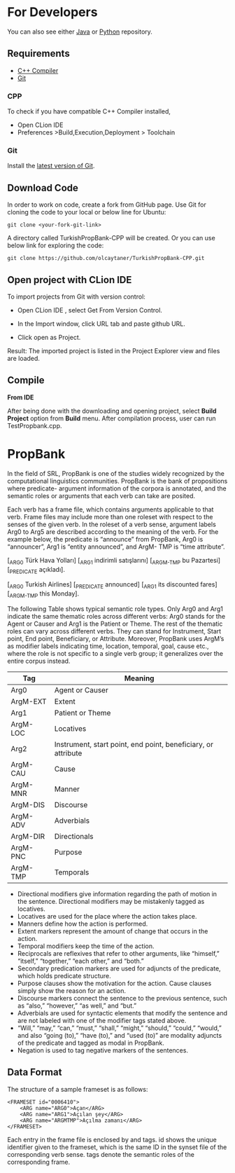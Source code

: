 For Developers
============
You can also see either [Java](https://github.com/olcaytaner/TurkishPropBank) 
or [Python](https://github.com/olcaytaner/TurkishPropBank-Py) repository.

## Requirements

* [C++ Compiler](#cpp)
* [Git](#git)


### CPP
To check if you have compatible C++ Compiler installed,
* Open CLion IDE 
* Preferences >Build,Execution,Deployment > Toolchain  

### Git

Install the [latest version of Git](https://git-scm.com/book/en/v2/Getting-Started-Installing-Git).

## Download Code

In order to work on code, create a fork from GitHub page. 
Use Git for cloning the code to your local or below line for Ubuntu:

	git clone <your-fork-git-link>

A directory called TurkishPropBank-CPP will be created. Or you can use below link for exploring the code:

	git clone https://github.com/olcaytaner/TurkishPropBank-CPP.git

## Open project with CLion IDE

To import projects from Git with version control:

* Open CLion IDE , select Get From Version Control.

* In the Import window, click URL tab and paste github URL.

* Click open as Project.

Result: The imported project is listed in the Project Explorer view and files are loaded.


## Compile

**From IDE**

After being done with the downloading and opening project, select **Build Project** option from **Build** menu. After compilation process, user can run TestPropbank.cpp.

# PropBank

In the field of SRL, PropBank is one of the studies widely recognized by the computational linguistics communities. PropBank is the bank of propositions where predicate- argument information of the corpora is annotated, and the semantic roles or arguments that each verb can take are posited.

Each verb has a frame file, which contains arguments applicable to that verb. Frame files may include more than one roleset with respect to the senses of the given verb. In the roleset of a verb sense, argument labels Arg0 to Arg5 are described according to the meaning of the verb. For the example below, the predicate is “announce” from PropBank, Arg0 is “announcer”, Arg1 is “entity announced”, and ArgM- TMP is “time attribute”.

[<sub>ARG0</sub> Türk Hava Yolları] [<sub>ARG1</sub> indirimli satışlarını] [<sub>ARGM-TMP</sub> bu Pazartesi] [<sub>PREDICATE</sub> açıkladı].

[<sub>ARG0</sub> Turkish Airlines] [<sub>PREDICATE</sub> announced] [<sub>ARG1</sub> its discounted fares] [<sub>ARGM-TMP</sub> this Monday].

The following Table shows typical semantic role types. Only Arg0 and Arg1 indicate the same thematic roles across different verbs: Arg0 stands for the Agent or Causer and Arg1 is the Patient or Theme. The rest of the thematic roles can vary across different verbs. They can stand for Instrument, Start point, End point, Beneficiary, or Attribute. Moreover, PropBank uses ArgM’s as modifier labels indicating time, location, temporal, goal, cause etc., where the role is not specific to a single verb group; it generalizes over the entire corpus instead.

|Tag|Meaning|
|---|---|
|Arg0|Agent or Causer|
|ArgM-EXT|Extent|
|Arg1|Patient or Theme|
|ArgM-LOC|Locatives|
|Arg2|Instrument, start point, end point, beneficiary, or attribute|
|ArgM-CAU|Cause|
|ArgM-MNR|Manner|
|ArgM-DIS|Discourse|
|ArgM-ADV|Adverbials|
|ArgM-DIR|Directionals|
|ArgM-PNC|Purpose|
|ArgM-TMP|Temporals|

+ Directional modifiers give information regarding the path of motion in the sentence. Directional modifiers may be mistakenly tagged as locatives.
+ Locatives are used for the place where the action takes place.
+ Manners define how the action is performed.
+ Extent markers represent the amount of change that occurs in the action.
+ Temporal modifiers keep the time of the action.
+ Reciprocals are reflexives that refer to other arguments, like “himself,” “itself,” “together,” “each other,” and “both.”
+ Secondary predication markers are used for adjuncts of the predicate, which holds predicate structure.
+ Purpose clauses show the motivation for the action. Cause clauses simply show the reason for an action.
+ Discourse markers connect the sentence to the previous sentence, such as “also,” “however,” “as well,” and “but.”
+ Adverbials are used for syntactic elements that modify the sentence and are not labeled with one of the modifier tags stated above.
+ “Will,” “may,” “can,” “must,” “shall,” “might,” “should,” “could,” “would,” and also “going (to),” “have (to),” and “used (to)” are modality adjuncts of the predicate and tagged as modal in PropBank.
+ Negation is used to tag negative markers of the sentences.

## Data Format

The structure of a sample frameset is as follows:

	<FRAMESET id="0006410">
		<ARG name="ARG0">Açan</ARG>
		<ARG name="ARG1">Açılan şey</ARG>
		<ARG name="ARGMTMP">Açılma zamanı</ARG>
	</FRAMESET>

Each entry in the frame file is enclosed by <FRAMESET> and </FRAMESET> tags. id shows the unique identifier given to the frameset, which is the same ID in the synset file of the corresponding verb sense. <ARG> tags denote the semantic roles of the corresponding frame.
